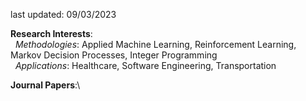 last updated: 09/03/2023

**Research Interests**:\
  *Methodologies*: Applied Machine Learning, Reinforcement Learning, Markov Decision Processes, Integer Programming\
  *Applications*: Healthcare, Software Engineering, Transportation

**Journal Papers**:\
